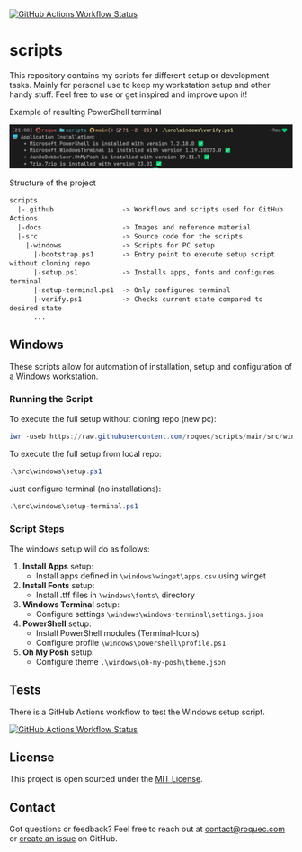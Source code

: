 <a href="https://github.com/roquec/scripts/actions/workflows/win-setup-test.yml">
<img alt="GitHub Actions Workflow Status" src="https://img.shields.io/github/actions/workflow/status/roquec/scripts/win-setup-test.yml"></a>

# scripts

This repository contains my scripts for different setup or development tasks. Mainly for personal use to keep my workstation setup and other handy stuff. Feel free to use or get inspired and improve upon it!

Example of resulting PowerShell terminal

![Screenshot of terminal](https://raw.githubusercontent.com/roquec/scripts/main/docs/terminal-screenshot.png)

Structure of the project
```
scripts
  |-.github                 -> Workflows and scripts used for GitHub Actions
  |-docs                    -> Images and reference material
  |-src                     -> Source code for the scripts
    |-windows               -> Scripts for PC setup
      |-bootstrap.ps1       -> Entry point to execute setup script without cloning repo
      |-setup.ps1           -> Installs apps, fonts and configures terminal
      |-setup-terminal.ps1  -> Only configures terminal
      |-verify.ps1          -> Checks current state compared to desired state
      ...
```

## Windows

These scripts allow for automation of installation, setup and configuration of a Windows workstation.

### Running the Script

To execute the full setup without cloning repo (new pc):

```ps1
iwr -useb https://raw.githubusercontent.com/roquec/scripts/main/src/windows/bootstrap.ps1 | iex
```

To execute the full setup from local repo:
```ps1
.\src\windows\setup.ps1
```

Just configure terminal (no installations):
```ps1
.\src\windows\setup-terminal.ps1
```


### Script Steps

The windows setup will do as follows:

1. **Install Apps** setup:
    * Install apps defined in `\windows\winget\apps.csv` using winget 
2. **Install Fonts** setup:
    * Install .tff files in `\windows\fonts\` directory
3. **Windows Terminal** setup:
    * Configure settings `\windows\windows-terminal\settings.json`
4. **PowerShell** setup: 
    * Install PowerShell modules (Terminal-Icons)
    * Configure profile  `\windows\powershell\profile.ps1`
5. **Oh My Posh** setup:
    * Configure theme `.\windows\oh-my-posh\theme.json`

## Tests

There is a GitHub Actions workflow to test the Windows setup script.

<a href="https://github.com/roquec/scripts/actions/workflows/win-setup-test.yml">
<img alt="GitHub Actions Workflow Status" src="https://img.shields.io/github/actions/workflow/status/roquec/scripts/win-setup-test.yml"></a>


## License
This project is open sourced under the [MIT License](https://github.com/roquec/scripts/blob/main/LICENSE).


## Contact
Got questions or feedback? Feel free to reach out at [contact@roquec.com](mailto:contact@roquec.com) or [create an issue](https://github.com/roquec/scripts/issues) on GitHub.